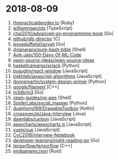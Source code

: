 # 2018-08-09

1. [thepracticaldev/dev.to](https://github.com/thepracticaldev/dev.to "Where programmers share ideas and help each other grow") [Ruby]
2. [williamngan/pts](https://github.com/williamngan/pts "A library for visualization and creative-coding") [TypeScript]
3. [chai2010/advanced-go-programming-book](https://github.com/chai2010/advanced-go-programming-book "📚 《Go语言高级编程》开源图书，涵盖CGO、Go汇编语言、RPC实现、Protobuf插件实现、Web框架实现、分布式系统等高阶主题") [Go]
4. [github/glb-director](https://github.com/github/glb-director "GitHub Load Balancer Director and supporting tooling.") [C]
5. [jesseduffield/lazygit](https://github.com/jesseduffield/lazygit "simple terminal UI for git commands") [Go]
6. [dylanaraps/pure-bash-bible](https://github.com/dylanaraps/pure-bash-bible "📖 A collection of pure bash alternatives to external processes.") [Shell]
7. [Avik-Jain/100-Days-Of-ML-Code](https://github.com/Avik-Jain/100-Days-Of-ML-Code "100 Days of ML Coding") 
8. [open-source-ideas/open-source-ideas](https://github.com/open-source-ideas/open-source-ideas "💡Ever had a cool idea to an Open Source project but didn't have the time to implement yourself? Let someone else give it a try!") 
9. [haskellcamargo/sclack](https://github.com/haskellcamargo/sclack "The best CLI client for Slack, because everything is terrible!") [Python]
10. [bvaughn/react-window](https://github.com/bvaughn/react-window "React components for efficiently rendering large lists and tabular data") [JavaScript]
11. [trekhleb/javascript-algorithms](https://github.com/trekhleb/javascript-algorithms "Algorithms and data structures implemented in JavaScript with explanations and links to further readings") [JavaScript]
12. [donnemartin/system-design-primer](https://github.com/donnemartin/system-design-primer "Learn how to design large-scale systems. Prep for the system design interview. Includes Anki flashcards.") [Python]
13. [google/filament](https://github.com/google/filament "Filament is a physically based rendering engine for Android, Windows, Linux and macOS") [C++]
14. [m3db/m3](https://github.com/m3db/m3 "M3 monorepo - Distributed TSDB and Query Engine, Prometheus Sidecar, Metrics Platform") [Go]
15. [open-guides/og-aws](https://github.com/open-guides/og-aws "📙 Amazon Web Services — a practical guide") [Shell]
16. [SpiderLabs/social_mapper](https://github.com/SpiderLabs/social_mapper "A Social Media Enumeration & Correlation Tool by Jacob Wilkin(Greenwolf)") [Python]
17. [duanhong169/DrawableToolbox](https://github.com/duanhong169/DrawableToolbox "🛠️ The missing drawable toolbox for Android. Get rid of the boring and always repeated drawable.xml files.") [Kotlin]
18. [crossoverJie/Java-Interview](https://github.com/crossoverJie/Java-Interview "👨‍🎓 Java related : basic, concurrent, algorithm") [Java]
19. [dawnlabs/carbon](https://github.com/dawnlabs/carbon "🎨 Create and share beautiful images of your source code") [JavaScript]
20. [apexcharts/apexcharts.js](https://github.com/apexcharts/apexcharts.js "📊 Interactive and Modern SVG Charts") [JavaScript]
21. [vuejs/vue](https://github.com/vuejs/vue "🖖 A progressive, incrementally-adoptable JavaScript framework for building UI on the web.") [JavaScript]
22. [CyC2018/Interview-Notebook](https://github.com/CyC2018/Interview-Notebook "💡 准备秋招学习笔记") 
23. [developer-learning/night-reading-go](https://github.com/developer-learning/night-reading-go "Go 夜读 > Night Reading Go - Go source reading and offline technical discussion every Thursday night.") [Go]
24. [tensorflow/tensorflow](https://github.com/tensorflow/tensorflow "Computation using data flow graphs for scalable machine learning") [C++]
25. [endgameinc/xori](https://github.com/endgameinc/xori "") [Rust]
